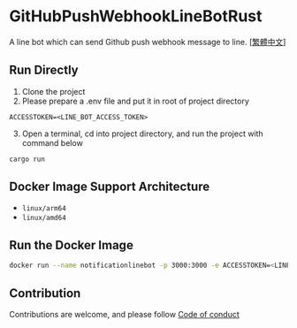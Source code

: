 # GitHubPushWebhookLineBotRust
A line bot which can send Github push webhook message to line.
[[繁體中文](https://blog.kayxue.xyz/posts/githubpushwebhooklinebotrust/)]
## Run Directly
1. Clone the project
2. Please prepare a .env file and put it in root of project directory
```env
ACCESSTOKEN=<LINE_BOT_ACCESS_TOKEN>
```
3. Open a terminal, cd into project directory, and run the project with command below
```sh
cargo run
```
## Docker Image Support Architecture
* `linux/arm64`
* `linux/amd64`
## Run the Docker Image
```sh
docker run --name notificationlinebot -p 3000:3000 -e ACCESSTOKEN=<LINE_BOT_ACCESS_TOKEN> -d ghcr.io/kayxue/githubpushwebhooklinebotrust:latest
```
## Contribution
Contributions are welcome, and please follow [Code of conduct](https://www.rust-lang.org/policies/code-of-conduct)
